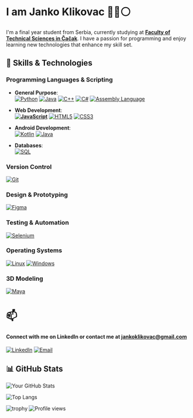 # I am Janko Klikovac 🔴🔵⚪

I'm a final year student from Serbia, currently studying at **[Faculty of Technical Sciences in Čačak](http://www.ftn.kg.ac.rs/)**. I have a passion for programming and enjoy learning new technologies that enhance my skill set.


## 🔧 Skills & Technologies

### Programming Languages & Scripting

- **General Purpose**:  
  [![Python](https://img.shields.io/badge/python-3670A0?style=for-the-badge&logo=python&logoColor=ffdd54)](https://www.python.org/)
  [![Java](https://img.shields.io/badge/java-%23ED8B00.svg?style=for-the-badge&logo=openjdk&logoColor=white)](https://www.oracle.com/java/)
  [![C++](https://img.shields.io/badge/C++-00599C?style=for-the-badge&logo=c%2B%2B&logoColor=white)](https://isocpp.org/)
  [![C#](https://img.shields.io/badge/C%23-239120?style=for-the-badge&logo=c-sharp&logoColor=white)](https://learn.microsoft.com/en-us/dotnet/csharp/)
  [![Assembly Language](https://img.shields.io/badge/assembly%20language-%23000000.svg?style=for-the-badge&logo=windows&logoColor=white)](https://en.wikipedia.org/wiki/Assembly_language)  

- **Web Development**:  
  **[![JavaScript](https://img.shields.io/badge/javascript-%23323330.svg?style=for-the-badge&logo=javascript&logoColor=%23F7DF1E)](https://www.javascript.com/)**
  [![HTML5](https://img.shields.io/badge/HTML5-E34F26?style=for-the-badge&logo=html5&logoColor=white)](https://developer.mozilla.org/en-US/docs/Web/HTML)
  [![CSS3](https://img.shields.io/badge/CSS3-1572B6?style=for-the-badge&logo=css3&logoColor=white)](https://developer.mozilla.org/en-US/docs/Web/CSS)  

- **Android Development**:  
  [![Kotlin](https://img.shields.io/badge/kotlin-%237F52FF.svg?style=for-the-badge&logo=kotlin&logoColor=white)](https://kotlinlang.org/)
  [![Java](https://img.shields.io/badge/java-%23ED8B00.svg?style=for-the-badge&logo=openjdk&logoColor=white)](https://www.oracle.com/java/)  

- **Databases**:  
  [![SQL](https://img.shields.io/badge/SQL-003B57?style=for-the-badge&logo=postgresql&logoColor=white)](https://www.postgresql.org/)  

### Version Control

[![Git](https://img.shields.io/badge/git-F05032?style=for-the-badge&logo=git&logoColor=white)](https://git-scm.com/)

### Design & Prototyping

[![Figma](https://img.shields.io/badge/figma-F24E1E?style=for-the-badge&logo=figma&logoColor=white)](https://www.figma.com/)

### Testing & Automation  
[![Selenium](https://img.shields.io/badge/-selenium-%43B02A?style=for-the-badge&logo=selenium&logoColor=white)](https://www.selenium.dev/)

### Operating Systems
[![Linux](https://img.shields.io/badge/Linux-FCC624?style=for-the-badge&logo=linux&logoColor=black)](https://www.linux.org)
[![Windows](https://img.shields.io/badge/Windows-0078D6?style=for-the-badge&logo=windows&logoColor=white)](https://www.microsoft.com/windows)

### 3D Modeling 
[![Maya](https://img.shields.io/badge/autodesk%20maya-black.svg?style=for-the-badge&logo=autodesk&logoColor=white)](https://www.autodesk.com/products/maya)




# 📫

####  Connect with me on LinkedIn or contact me at jankoklikovac@gmail.com 
[![LinkedIn](https://img.shields.io/badge/linkedin-%230077B5.svg?style=for-the-badge&logo=linkedin&logoColor=white)](https://www.linkedin.com/in/јанко-кликовац-45a466271/)   [![Email](https://img.shields.io/badge/Email-D14836?style=for-the-badge&logo=gmail&logoColor=white)](mailto:jankoklikovac@gmail.com)






## 📊 GitHub Stats
![Your GitHub Stats](https://github-readme-stats.vercel.app/api?username=JankoKl&show_icons=true&theme=radical)

![Top Langs](https://github-readme-stats.vercel.app/api/top-langs/?username=JankoKl&layout=compact&theme=radical)

![trophy](https://github-profile-trophy.vercel.app/?username=JankoKl&theme=onedark)   ![Profile views](https://komarev.com/ghpvc/?username=JankoKl&color=blue)


